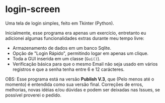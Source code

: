 # login-screen
 Uma tela de login simples, feito em Tkinter (Python).
 
 Inicialmente, esse programa era apenas um exercício, entretanto eu adicionei algumas funcionalidades extras durante meu tempo livre:
 * Armazenamento de dados em um banco Sqlite.
 * Opção de "Login Rápido", permitindo logar em apenas um clique.
 * Toda a GUI inserida em um classe (`Gui()`).
 * Verificação básica para que o mesmo Email não seja usado em vários registros e que a senha tenha entre 6 e 12 carácteres.

OBS: Esse programa está na versão **Publish V.3**, que (Pelo menos até o momento) é entendida como sua versão final. Correções de erros, melhorias, novas idéias e/ou dúvidas e podem ser deixadas nas Issues, se possível proverei o pedido.
